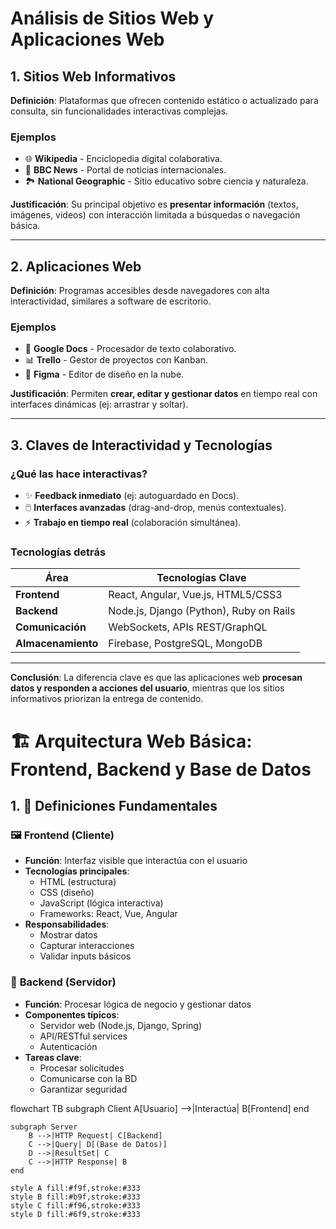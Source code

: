 # Análisis de Sitios Web y Aplicaciones Web  

## 1. Sitios Web Informativos  
**Definición**: Plataformas que ofrecen contenido estático o actualizado para consulta, sin funcionalidades interactivas complejas.  

### Ejemplos  
- 🌐 **Wikipedia** - Enciclopedia digital colaborativa.  
- 📰 **BBC News** - Portal de noticias internacionales.  
- 🏞️ **National Geographic** - Sitio educativo sobre ciencia y naturaleza.  

**Justificación**: Su principal objetivo es **presentar información** (textos, imágenes, videos) con interacción limitada a búsquedas o navegación básica.  

---  

## 2. Aplicaciones Web  
**Definición**: Programas accesibles desde navegadores con alta interactividad, similares a software de escritorio.  

### Ejemplos  
- 📝 **Google Docs** - Procesador de texto colaborativo.  
- 📊 **Trello** - Gestor de proyectos con Kanban.  
- 🎨 **Figma** - Editor de diseño en la nube.  

**Justificación**: Permiten **crear, editar y gestionar datos** en tiempo real con interfaces dinámicas (ej: arrastrar y soltar).  

---  

## 3. Claves de Interactividad y Tecnologías  
### ¿Qué las hace interactivas?  
- ✨ **Feedback inmediato** (ej: autoguardado en Docs).  
- 🖱️ **Interfaces avanzadas** (drag-and-drop, menús contextuales).  
- ⚡ **Trabajo en tiempo real** (colaboración simultánea).  

### Tecnologías detrás  
| Área          | Tecnologías Clave                          |  
|---------------|--------------------------------------------|  
| **Frontend**  | React, Angular, Vue.js, HTML5/CSS3        |  
| **Backend**   | Node.js, Django (Python), Ruby on Rails    |  
| **Comunicación** | WebSockets, APIs REST/GraphQL           |  
| **Almacenamiento** | Firebase, PostgreSQL, MongoDB        |  

---  
**Conclusión**: La diferencia clave es que las aplicaciones web **procesan datos y responden a acciones del usuario**, mientras que los sitios informativos priorizan la entrega de contenido.  

# 🏗️ Arquitectura Web Básica: Frontend, Backend y Base de Datos

## 1. 📖 Definiciones Fundamentales

### 🖼️ **Frontend** (Cliente)
- **Función**: Interfaz visible que interactúa con el usuario
- **Tecnologías principales**:
  - HTML (estructura)
  - CSS (diseño)
  - JavaScript (lógica interactiva)
  - Frameworks: React, Vue, Angular
- **Responsabilidades**:
  - Mostrar datos
  - Capturar interacciones
  - Validar inputs básicos

### 🧠 **Backend** (Servidor)
- **Función**: Procesar lógica de negocio y gestionar datos
- **Componentes típicos**:
  - Servidor web (Node.js, Django, Spring)
  - API/RESTful services
  - Autenticación
- **Tareas clave**:
  - Procesar solicitudes
  - Comunicarse con la BD
  - Garantizar seguridad

 flowchart TB
    subgraph Client
        A[Usuario] -->|Interactúa| B[Frontend]
    end

    subgraph Server
        B -->|HTTP Request| C[Backend]
        C -->|Query| D[(Base de Datos)]
        D -->|ResultSet| C
        C -->|HTTP Response| B
    end

    style A fill:#f9f,stroke:#333
    style B fill:#b9f,stroke:#333
    style C fill:#f96,stroke:#333
    style D fill:#6f9,stroke:#333


